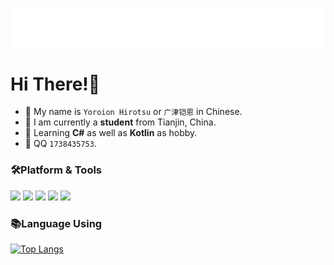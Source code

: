 <p align="center">
<img src="/header.svg" align="center" />
</p>

#  Hi There!🌟

- 🐲 My name is  `Yoroion Hirotsu` or `广津铠恩` in Chinese.
- 🐶 I am currently a **student** from Tianjin, China.
- 🌱 Learning **C#** as well as **Kotlin** as hobby.
- 💬 QQ `1738435753`.

### 🛠️Platform & Tools

[![](https://img.shields.io/badge/Windows-11-2376bc?style=flat-square&logo=windows&logoColor=ffffff)](https://www.microsoft.com/windows/get-windows-10)
[![](https://img.shields.io/badge/IDE-Visual%20Studio%20Code-blue?&logo=visual-studio-code&logoColor=ffffff)](https://code.visualstudio.com/)
[![](https://img.shields.io/badge/IDE-Android%20Studio-brightgreen?&logo=android-studio&logoColor=#ffffff)](https://code.visualstudio.com/)
[![](https://img.shields.io/badge/Android-Kotlin-blueviolet?logo=android)](https://developer.android.com)
![](https://img.shields.io/badge/C%23-.NET-brightgreen)

### 📚Language Using
[![Top Langs](https://github-readme-stats.vercel.app/api/top-langs/?username=Yoroion)](https://github.com/anuraghazra/github-readme-stats)
